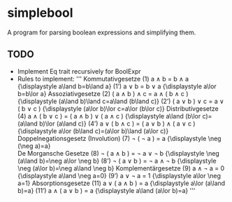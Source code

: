 # simplebool

A program for parsing boolean expressions and simplifying them.

## TODO

- Implement Eq trait recursively for BoolExpr
- Rules to implement:
'''
Kommutativgesetze 	(1) 	a ∧ b = b ∧ a {\displaystyle a\land b=b\land a} 	(1’) 	a ∨ b = b ∨ a {\displaystyle a\lor b=b\lor a}
Assoziativgesetze 	(2) 	( a ∧ b ) ∧ c = a ∧ ( b ∧ c ) {\displaystyle (a\land b)\land c=a\land (b\land c)} 	(2’) 	( a ∨ b ) ∨ c = a ∨ ( b ∨ c ) {\displaystyle (a\lor b)\lor c=a\lor (b\lor c)}
Distributivgesetze 	(4) 	a ∧ ( b ∨ c ) = ( a ∧ b ) ∨ ( a ∧ c ) {\displaystyle a\land (b\lor c)=(a\land b)\lor (a\land c)} 	(4’) 	a ∨ ( b ∧ c ) = ( a ∨ b ) ∧ ( a ∨ c ) {\displaystyle a\lor (b\land c)=(a\lor b)\land (a\lor c)}
Doppelnegationsgesetz (Involution) 	(7) 	¬ ( ¬ a ) = a {\displaystyle \neg (\neg a)=a} 	
De Morgansche Gesetze 	(8) 	¬ ( a ∧ b ) = ¬ a ∨ ¬ b {\displaystyle \neg (a\land b)=\neg a\lor \neg b} 	(8’) 	¬ ( a ∨ b ) = ¬ a ∧ ¬ b {\displaystyle \neg (a\lor b)=\neg a\land \neg b}
Komplementärgesetze 	(9) 	a ∧ ¬ a = 0 {\displaystyle a\land \neg a=0} 	(9’) 	a ∨ ¬ a = 1 {\displaystyle a\lor \neg a=1}
Absorptionsgesetze 	(11) 	a ∨ ( a ∧ b ) = a {\displaystyle a\lor (a\land b)=a} 	(11’) 	a ∧ ( a ∨ b ) = a {\displaystyle a\land (a\lor b)=a}
'''

